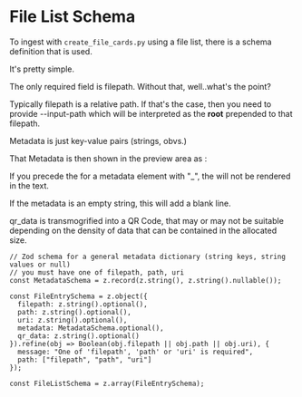 # File List Schema

To ingest with `create_file_cards.py` using a file list, there is a schema definition that is used.

It's pretty simple.

The only required field is filepath. Without that, well..what's the point?

Typically filepath is a relative path. If that's the case, then you need to provide --input-path which will be interpreted as the **root** prepended to that filepath.

Metadata is just key-value pairs (strings, obvs.)

That Metadata is then shown in the preview area as <key>: <value>

If you precede the <key> for a metadata element with "_", the <key> will not be rendered in the text.

If the metadata is an empty string, this will add a blank line.

qr_data is transmogrified into a QR Code, that may or may not be suitable depending on the density of data that can be contained in the allocated size.



```
// Zod schema for a general metadata dictionary (string keys, string values or null)
// you must have one of filepath, path, uri
const MetadataSchema = z.record(z.string(), z.string().nullable());

const FileEntrySchema = z.object({
  filepath: z.string().optional(),
  path: z.string().optional(),
  uri: z.string().optional(),
  metadata: MetadataSchema.optional(),
  qr_data: z.string().optional()
}).refine(obj => Boolean(obj.filepath || obj.path || obj.uri), {
  message: "One of 'filepath', 'path' or 'uri' is required",
  path: ["filepath", "path", "uri"]
});

const FileListSchema = z.array(FileEntrySchema);
```
